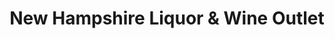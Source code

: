 ---
title: "New Hampshire Liquor & Wine Outlet"
url: /claremont/new-hampshire-liquor-and-wine-outlet/
shop: alcohol
---